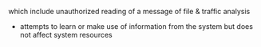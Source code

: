 which include unauthorized reading of a message of file & traffic analysis
- attempts to learn or make use of information from the system but does not affect system resources
#